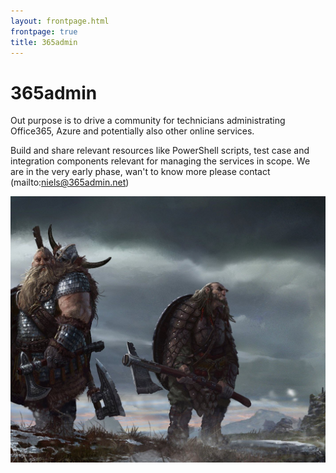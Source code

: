 ```yaml
---
layout: frontpage.html
frontpage: true
title: 365admin
---
```

# 365admin
Out purpose is to drive a community for technicians administrating Office365, Azure and potentially also other online services.

Build and share relevant resources like PowerShell scripts, test case and integration components relevant for managing the services in scope. We are in the very early phase, wan't to know more please contact (mailto:niels@365admin.net)


![](assets/vikings.jpg)
